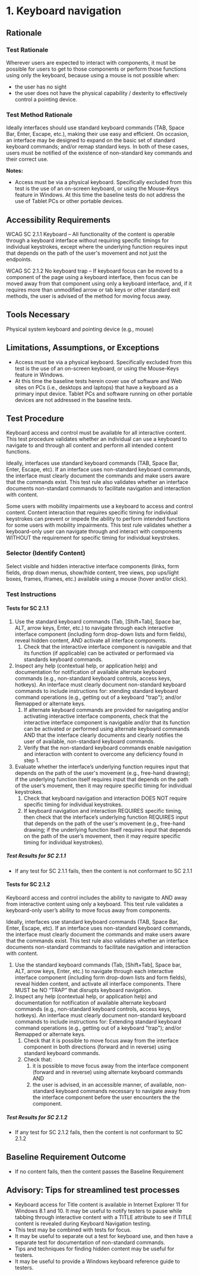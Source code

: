 # 1. Keyboard navigation
## Rationale
### Test Rationale
Wherever users are expected to interact with components, it must be possible for users to get to those components or perform those functions using only the keyboard, because using a mouse is not possible when: 
* the user has no sight
* the user does not have the physical capability / dexterity to effectively control a pointing device.

### Test Method Rationale
Ideally interfaces should use standard keyboard commands (TAB, Space Bar, Enter, Escape, etc.), making their use easy and efficient. 
On occasion, an interface may be designed to expand on the basic set of standard keyboard commands; and/or remap standard keys. In both of these cases, users must be notified of the existence of non-standard key commands and their correct use.

**Notes:**
* Access must be via a physical keyboard. Specifically excluded from this test is the use of an on-screen keyboard, or using the Mouse-Keys feature in Windows.
At this time the baseline tests do not address the use of Tablet PCs or other portable devices.

## Accessibility Requirements
WCAG SC  2.1.1 Keyboard – All functionality of the content is operable through a keyboard interface without requiring specific timings for individual keystrokes, except where the underlying function requires input that depends on the path of the user's movement and not just the endpoints. 

WCAG SC 2.1.2 No keyboard trap – If keyboard focus can be moved to a component of the page using a keyboard interface, then focus can be moved away from that component using only a keyboard interface, and, if it requires more than unmodified arrow or tab keys or other standard exit methods, the user is advised of the method for moving focus away.

## Tools Necessary
Physical system keyboard and pointing device (e.g., mouse)

## Limitations, Assumptions, or Exceptions
* Access must be via a physical keyboard. Specifically excluded from this test is the use of an on-screen keyboard, or using the Mouse-Keys feature in Windows.
* At this time the baseline tests herein cover use of software and Web sites on PCs (i.e., desktops and laptops) that have a keyboard as a primary input device. Tablet PCs and software running on other portable devices are not addressed in the baseline tests.

## Test Procedure
Keyboard access and control must be available for all interactive content. This test procedure validates whether an individual can use a keyboard to navigate to and through all content and perform all intended content functions. 

Ideally, interfaces use standard keyboard commands (TAB, Space Bar, Enter, Escape, etc). If an interface uses non-standard keyboard commands, the interface must clearly document the commands and make users aware that the commands exist. This test rule also validates whether an interface documents non-standard commands to facilitate navigation and interaction with content.

Some users with mobility impairments use a keyboard to access and control content. Content interaction that requires specific timing for individual keystrokes can prevent or impede the ability to perform intended functions for some users with mobility impairments. This test rule validates whether a keyboard-only user can navigate through and interact with components WITHOUT the requirement for specific timing for individual keystrokes.

### Selector (Identify Content)
Select visible and hidden interactive interface components (links, form fields, drop down menus, show/hide content, tree views, pop ups/light boxes, frames, iframes, etc.) available using a mouse (hover and/or click).

### Test Instructions
#### Tests for SC 2.1.1
1. Use the standard keyboard commands (Tab, [Shift+Tab], Space bar, ALT, arrow keys, Enter, etc.) to navigate through each interactive interface component (including form drop-down lists and form fields), reveal hidden content, AND activate all interface components.
    1. Check that the interactive interface component is navigable and that its function (if applicable) can be activated or performaed via standards keyboard commands.
1. Inspect any help (contextual help, or application help) and documentation for notification of available alternate keyboard commands (e.g., non-standard keyboard controls, access keys, hotkeys). An interface must clearly document non-standard keyboard commands to include instructions for: xtending standard keyboard command operations (e.g., getting out of a keyboard "trap"); and/or Remapped or alternate keys.
    1. If alternate keyboard commands are provided for navigating and/or activating interactive interface components, check that the interactive interface component is navigable and/or that its function can be activated or performed using alternate keyboard commands AND that the interface clearly documents and clearly notifies the user of available, non-standard keyboard commands. 
    1. Verify that the non-standard keyboard commands enable navigation and interaction with content to overcome any deficiency found in step 1.
1. Evaluate whether the interface’s underlying function requires input that depends on the path of the user's movement (e.g., free-hand drawing); if the underlying function itself requires input that depends on the path of the user’s movement, then it may require specific timing for individual keystrokes.
    1. Check that keyboard navigation and interaction DOES NOT require specific timing for individual keystrokes. 
    2. If keyboard navigation and interaction REQUIRES specific timing, then check that the interface’s underlying function REQUIRES input that depends on the path of the user's movement (e.g., free-hand drawing; if the underlying function itself requires input that depends on the path of the user’s movement, then it may require specific timing for individual keystrokes).

##### Test Results for SC 2.1.1
* If any test for SC 2.1.1 fails, then the content is not conformant to SC 2.1.1

#### Tests for SC 2.1.2
Keyboard access and control includes the ability to navigate to AND away from interactive content using only a keyboard. This test rule validates a keyboard-only user’s ability to move focus away from components. 

Ideally, interfaces use standard keyboard commands (TAB, Space Bar, Enter, Escape, etc). If an interface uses non-standard keyboard commands, the interface must clearly document the commands and make users aware that the commands exist. This test rule also validates whether an interface documents non-standard commands to facilitate navigation and interaction with content.

1. Use the standard keyboard commands (Tab, [Shift+Tab], Space bar, ALT, arrow keys, Enter, etc.) to navigate through each interactive interface component (including form drop-down lists and form fields), reveal hidden content, and activate all interface components. There MUST be NO “TRAP” that disrupts keyboard navigation.
1. Inspect any help (contextual help, or application help) and documentation for notification of available alternate keyboard commands (e.g., non-standard keyboard controls, access keys, hotkeys). An interface must clearly document non-standard keyboard commands to include instructions for: Extending standard keyboard command operations (e.g., getting out of a keyboard "trap"); and/or  Remapped or alternate keys. 
    1. Check that it is possible to move focus away from the interface component in both directions (forward and in reverse) using standard keyboard commands.
    1. Check that:
        1. it is possible to move focus away from the interface component (forward and in reverse) using alternate keyboard commands AND 
        1. the user is advised, in an accessible manner, of available, non-standard keyboard commands necessary to navigate away from the interface component before the user encounters the the component. 

##### Test Results for SC 2.1.2
* If any test for SC 2.1.2 fails, then the content is not conformant to SC 2.1.2

## Baseline Requirement Outcome
* If no content fails, then the content passes the Baseline Requirement

## Advisory: Tips for streamlined test processes
* Keyboard access for Title content is available in Internet Explorer 11 for Windows 8.1 and 10. It may be useful to notify testers to pause while tabbing through interactive content with a TITLE attribute to see if TITLE content is revealed during Keyboard Navigation testing.
* This test may be combined with tests for focus.
* It may be useful to separate out a test for keyboard use, and then have a separate test for documentation of non-standard commands.
* Tips and techniques for finding hidden content may be useful for testers.
* It may be useful to provide a Windows keyboard reference guide to testers.
